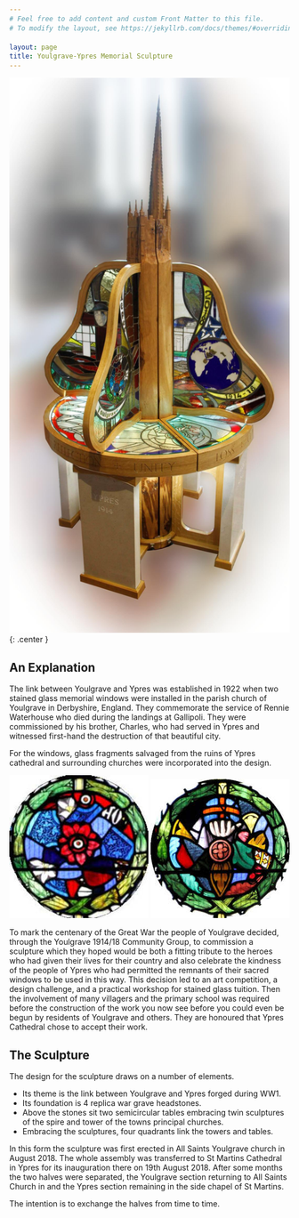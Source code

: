 ```yaml
---
# Feel free to add content and custom Front Matter to this file.
# To modify the layout, see https://jekyllrb.com/docs/themes/#overriding-theme-defaults

layout: page
title: Youlgrave-Ypres Memorial Sculpture
---
```


![Youlgrave-Ypres Memorial Sculpture](/assets/sculpture.jpg){: .center }

## An Explanation

The link between Youlgrave and Ypres was established in 1922 when two stained glass memorial windows were installed in the parish church of Youlgrave in Derbyshire, England.
They commemorate the service of Rennie Waterhouse who died during the landings at Gallipoli.
They were commissioned by his brother, Charles, who had served in Ypres and witnessed first-hand the destruction of that beautiful city.

For the windows, glass fragments salvaged from the ruins of Ypres cathedral and surrounding churches were incorporated into the design.

![Waterhouse window details](/assets/waterhouse-window-1.jpg) ![Waterhouse window details](/assets/waterhouse-window-2.jpg)

To mark the centenary of the Great War the people of Youlgrave decided, through the Youlgrave 1914/18 Community Group, to commission a sculpture which they hoped would be both a fitting tribute to the heroes who had given their lives for their country and also celebrate the kindness of the people of Ypres who had permitted the remnants of their sacred windows to be used in this way.
This decision led to an art competition, a design challenge, and a practical workshop for stained glass tuition.
Then the involvement of many villagers and the primary school was required before the construction of the work you now see before you could even be begun by residents of Youlgrave and others.
They are honoured that Ypres Cathedral chose to accept their work.

## The Sculpture

The design for the sculpture draws on a number of elements.

- Its theme is the link between Youlgrave and Ypres forged during WW1.
- Its foundation is 4 replica war grave headstones.
- Above the stones sit two semicircular tables embracing twin sculptures of the spire and tower of the towns principal churches.
- Embracing the sculptures, four quadrants link the towers and tables.

In this form the sculpture was first erected in All Saints Youlgrave church in August 2018.
The whole assembly was transferred to St Martins Cathedral in Ypres for its inauguration there on 19th August 2018.
After some months the two halves were separated, the Youlgrave section returning to All Saints Church in and the Ypres section remaining in the side chapel of St Martins.

The intention is to exchange the halves from time to time.